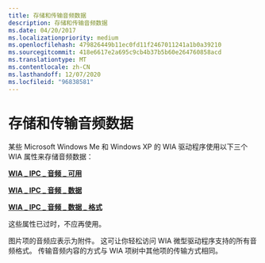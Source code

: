 ```yaml
---
title: 存储和传输音频数据
description: 存储和传输音频数据
ms.date: 04/20/2017
ms.localizationpriority: medium
ms.openlocfilehash: 479826449b11ec0fd11f2467011241a1b0a39210
ms.sourcegitcommit: 418e6617e2a695c9cb4b37b5b60e264760858acd
ms.translationtype: MT
ms.contentlocale: zh-CN
ms.lasthandoff: 12/07/2020
ms.locfileid: "96838581"
---
```

# <a name="storing-and-transferring-audio-data"></a>存储和传输音频数据





某些 Microsoft Windows Me 和 Windows XP 的 WIA 驱动程序使用以下三个 WIA 属性来存储音频数据：

[**WIA \_ IPC \_ 音频 \_ 可用**](./wia-ipc-audio-available.md)

[**WIA \_ IPC \_ 音频 \_ 数据**](./wia-ipc-audio-data.md)

[**WIA \_ IPC \_ 音频 \_ 数据 \_ 格式**](./wia-ipc-audio-data-format.md)

这些属性已过时，不应再使用。

图片项的音频应表示为附件。 这可让你轻松访问 WIA 微型驱动程序支持的所有音频格式。 传输音频内容的方式与 WIA 项树中其他项的传输方式相同。

 

